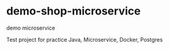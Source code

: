 # demo-shop-microservice
demo microservice

Test project for practice
Java, Microservice, Docker, Postgres